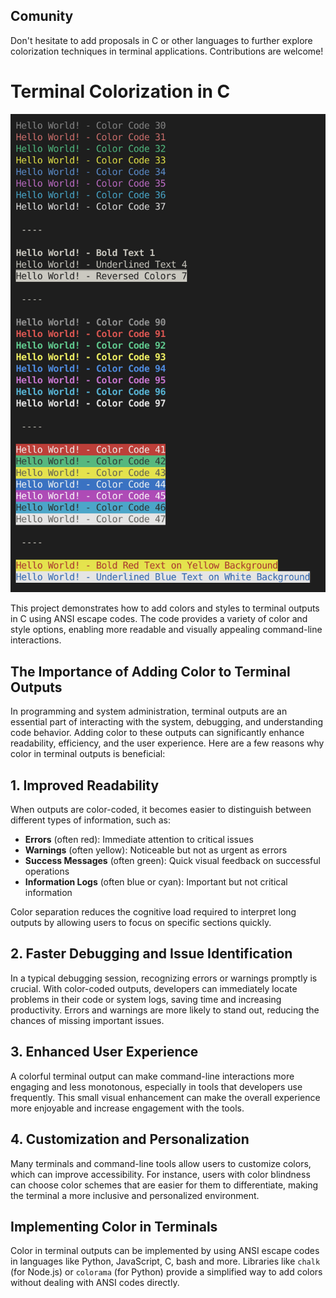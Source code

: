 ## Comunity
Don't hesitate to add proposals in C or other languages to further explore colorization techniques in terminal applications. Contributions are welcome!


# Terminal Colorization in C

![linked lists img](img/terminal.png)

This project demonstrates how to add colors and styles to terminal outputs in C using ANSI escape codes. The code provides a variety of color and style options, enabling more readable and visually appealing command-line interactions.

## The Importance of Adding Color to Terminal Outputs

In programming and system administration, terminal outputs are an essential part of interacting with the system, debugging, and understanding code behavior. Adding color to these outputs can significantly enhance readability, efficiency, and the user experience. Here are a few reasons why color in terminal outputs is beneficial:

## 1. Improved Readability

When outputs are color-coded, it becomes easier to distinguish between different types of information, such as:
- **Errors** (often red): Immediate attention to critical issues
- **Warnings** (often yellow): Noticeable but not as urgent as errors
- **Success Messages** (often green): Quick visual feedback on successful operations
- **Information Logs** (often blue or cyan): Important but not critical information

Color separation reduces the cognitive load required to interpret long outputs by allowing users to focus on specific sections quickly.

## 2. Faster Debugging and Issue Identification

In a typical debugging session, recognizing errors or warnings promptly is crucial. With color-coded outputs, developers can immediately locate problems in their code or system logs, saving time and increasing productivity. Errors and warnings are more likely to stand out, reducing the chances of missing important issues.

## 3. Enhanced User Experience

A colorful terminal output can make command-line interactions more engaging and less monotonous, especially in tools that developers use frequently. This small visual enhancement can make the overall experience more enjoyable and increase engagement with the tools.

## 4. Customization and Personalization

Many terminals and command-line tools allow users to customize colors, which can improve accessibility. For instance, users with color blindness can choose color schemes that are easier for them to differentiate, making the terminal a more inclusive and personalized environment.

## Implementing Color in Terminals

Color in terminal outputs can be implemented by using ANSI escape codes in languages like Python, JavaScript, C, bash and more. Libraries like `chalk` (for Node.js) or `colorama` (for Python) provide a simplified way to add colors without dealing with ANSI codes directly.